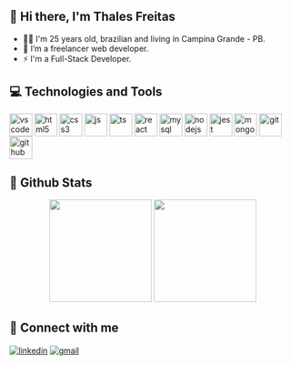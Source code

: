 ## 👋 Hi there, I'm Thales Freitas

- 👱🏻 I'm 25 years old, brazilian and living in Campina Grande - PB.
- 🌱 I’m a freelancer web developer.
- ⚡ I'm a Full-Stack Developer.

## 💻 Technologies and Tools

<div>
  <img align="center" alt="vscode" src="https://cdn.jsdelivr.net/gh/devicons/devicon/icons/vscode/vscode-original.svg" width="40em" />
  <img align="center" alt="html5" src="https://cdn.jsdelivr.net/gh/devicons/devicon/icons/html5/html5-original.svg" width="40em" />
  <img align="center" alt="css3" src="https://cdn.jsdelivr.net/gh/devicons/devicon/icons/css3/css3-original.svg" width="40em" />
  <img align="center" alt="js" src="https://cdn.jsdelivr.net/gh/devicons/devicon/icons/javascript/javascript-original.svg" width="40em" />
  <img align="center" alt="ts" src="https://cdn.jsdelivr.net/gh/devicons/devicon/icons/typescript/typescript-original.svg" width="40em" />
  <img align="center" alt="react" src="https://cdn.jsdelivr.net/gh/devicons/devicon/icons/react/react-original.svg" width="40em" />
  <img align="center" alt="mysql" src="https://cdn.jsdelivr.net/gh/devicons/devicon/icons/mysql/mysql-original.svg" width="40em" />
  <img align="center" alt="nodejs" src="https://cdn.jsdelivr.net/gh/devicons/devicon/icons/nodejs/nodejs-original.svg" width="40em" />
  <img align="center" alt="jest" src="https://cdn.jsdelivr.net/gh/devicons/devicon/icons/jest/jest-plain.svg" width="40em" />
  <img align="center" alt="mongo" src="https://cdn.jsdelivr.net/gh/devicons/devicon/icons/mongodb/mongodb-original.svg" width="40em" />
  <img align="center" alt="git" src="https://cdn.jsdelivr.net/gh/devicons/devicon/icons/git/git-original.svg" width="40em" />
  <img align="center" alt="github" src="https://cdn.jsdelivr.net/gh/devicons/devicon/icons/github/github-original.svg" width="40em" />
</div>

## 💾 Github Stats

<div>
  <div align="center">
    <img style="display: inline_block" height="180em" src="https://github-readme-stats.vercel.app/api?username=thales-freitas&show_icons=true&theme=tokyonight&include_all_commits=true&count_private=true" />
    <img style="display: inline_block" height="180m" src="https://github-readme-stats.vercel.app/api/top-langs/?username=thales-freitas&layout=compact&langs_count=7&theme=tokyonight" />
  </div>
</div>

## 🔌 Connect with me

[<img align="center" alt="linkedin" src="https://img.shields.io/badge/LinkedIn-0077B5?style=for-the-badge&logo=linkedin&logoColor=white" />](https://www.linkedin.com/in/thales-vinicius/)
 [<img align="center" alt="gmail" src="https://img.shields.io/badge/Gmail-D14836?style=for-the-badge&logo=gmail&logoColor=white" />](mailto:thalessilva.tv@gmail.com)
